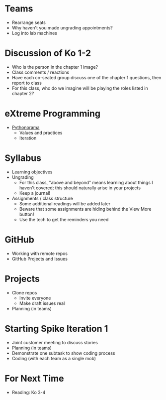 # Teams
* Rearrange seats
* Why haven't you made ungrading appointments?
* Log into lab machines

# Discussion of Ko 1-2
* Who is the person in the chapter 1 image?
* Class comments / reactions
* Have each co-seated group discuss one of the chapter 1 questions, then report to class
* For this class, who do we imagine will be playing the roles listed in chapter 2?

# eXtreme Programming
* [Pythonorama](https://github.com/alainkaegi/pythonorama/blob/main/software_development/xp.md)
    * Values and practices
    * Iteration

# Syllabus
* Learning objectives
* Ungrading
  * For this class, "above and beyond" means learning about things I haven't covered; this should naturally arise in your projects
  * Keep a journal!
* Assignments / class structure
  * Some additional readings will be added later
  * Beware that some assignments are hiding behind the View More button!
  * Use the tech to get the reminders you need

# GitHub
* Working with remote repos
* GitHub Projects and Issues

# Projects
* Clone repos
  * Invite everyone
  * Make draft issues real
* Planning (in teams)

# Starting Spike Iteration 1
* Joint customer meeting to discuss stories
* Planning (in teams)
* Demonstrate one subtask to show coding process
* Coding (with each team as a single mob)

# For Next Time
* Reading: Ko 3-4
